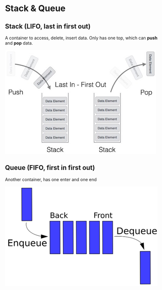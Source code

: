 # Stack & Queue

## Stack \(LIFO, last in first out\)

A container to access, delete, insert data. Only has one top, which can **push** and **pop** data. 

![](../.gitbook/assets/image%20%2820%29.png)

## Queue \(FIFO, first in first out\)

Another container, has one enter and one end

![](../.gitbook/assets/image%20%2817%29.png)

